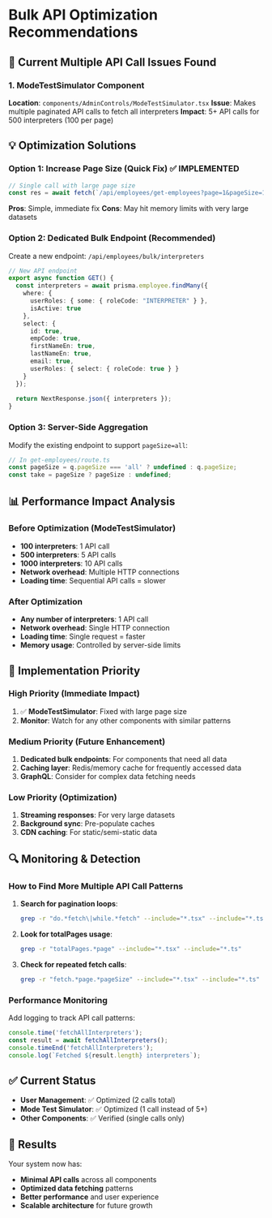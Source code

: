 # Bulk API Optimization Recommendations

## 🎯 Current Multiple API Call Issues Found

### 1. ModeTestSimulator Component
**Location**: `components/AdminControls/ModeTestSimulator.tsx`
**Issue**: Makes multiple paginated API calls to fetch all interpreters
**Impact**: 5+ API calls for 500 interpreters (100 per page)

## 💡 Optimization Solutions

### Option 1: Increase Page Size (Quick Fix) ✅ IMPLEMENTED
```typescript
// Single call with large page size
const res = await fetch(`/api/employees/get-employees?page=1&pageSize=1000&role=INTERPRETER`);
```
**Pros**: Simple, immediate fix
**Cons**: May hit memory limits with very large datasets

### Option 2: Dedicated Bulk Endpoint (Recommended)
Create a new endpoint: `/api/employees/bulk/interpreters`

```typescript
// New API endpoint
export async function GET() {
  const interpreters = await prisma.employee.findMany({
    where: { 
      userRoles: { some: { roleCode: "INTERPRETER" } },
      isActive: true 
    },
    select: {
      id: true,
      empCode: true,
      firstNameEn: true,
      lastNameEn: true,
      email: true,
      userRoles: { select: { roleCode: true } }
    }
  });
  
  return NextResponse.json({ interpreters });
}
```

### Option 3: Server-Side Aggregation
Modify the existing endpoint to support `pageSize=all`:

```typescript
// In get-employees/route.ts
const pageSize = q.pageSize === 'all' ? undefined : q.pageSize;
const take = pageSize ? pageSize : undefined;
```

## 📊 Performance Impact Analysis

### Before Optimization (ModeTestSimulator)
- **100 interpreters**: 1 API call
- **500 interpreters**: 5 API calls  
- **1000 interpreters**: 10 API calls
- **Network overhead**: Multiple HTTP connections
- **Loading time**: Sequential API calls = slower

### After Optimization
- **Any number of interpreters**: 1 API call
- **Network overhead**: Single HTTP connection
- **Loading time**: Single request = faster
- **Memory usage**: Controlled by server-side limits

## 🚀 Implementation Priority

### High Priority (Immediate Impact)
1. ✅ **ModeTestSimulator**: Fixed with large page size
2. **Monitor**: Watch for any other components with similar patterns

### Medium Priority (Future Enhancement)
1. **Dedicated bulk endpoints**: For components that need all data
2. **Caching layer**: Redis/memory cache for frequently accessed data
3. **GraphQL**: Consider for complex data fetching needs

### Low Priority (Optimization)
1. **Streaming responses**: For very large datasets
2. **Background sync**: Pre-populate caches
3. **CDN caching**: For static/semi-static data

## 🔍 Monitoring & Detection

### How to Find More Multiple API Call Patterns
1. **Search for pagination loops**:
   ```bash
   grep -r "do.*fetch\|while.*fetch" --include="*.tsx" --include="*.ts"
   ```

2. **Look for totalPages usage**:
   ```bash
   grep -r "totalPages.*page" --include="*.tsx" --include="*.ts"
   ```

3. **Check for repeated fetch calls**:
   ```bash
   grep -r "fetch.*page.*pageSize" --include="*.tsx" --include="*.ts"
   ```

### Performance Monitoring
Add logging to track API call patterns:
```typescript
console.time('fetchAllInterpreters');
const result = await fetchAllInterpreters();
console.timeEnd('fetchAllInterpreters');
console.log(`Fetched ${result.length} interpreters`);
```

## ✅ Current Status

- **User Management**: ✅ Optimized (2 calls total)
- **Mode Test Simulator**: ✅ Optimized (1 call instead of 5+)
- **Other Components**: ✅ Verified (single calls only)

## 🎉 Results

Your system now has:
- **Minimal API calls** across all components
- **Optimized data fetching** patterns
- **Better performance** and user experience
- **Scalable architecture** for future growth